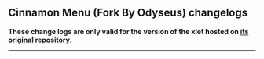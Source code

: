 ## Cinnamon Menu (Fork By Odyseus) changelogs

**These change logs are only valid for the version of the xlet hosted on [its original repository](https://gitlab.com/Odyseus/CinnamonTools).**

***

